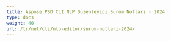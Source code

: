 ```yaml
---
title: Aspose.PSD CLI NLP Düzenleyici Sürüm Notları - 2024
type: docs
weight: 40
url: /tr/net/cli/nlp-editor/surum-notlari-2024/
---
```

